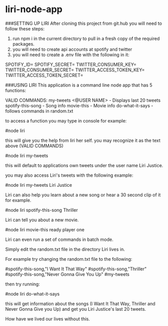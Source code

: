 # liri-node-app
###SETTING UP LIRI
After cloning this project from git.hub you will need to follow these steps:

1) run npm i in the current directory to pull in a fresh copy of the required packages.
2) you will need to create api accounts at spotify and twitter
3) you will need to create a .env file with the following in it:

SPOTIFY_ID=<yourvalueshere>
SPOTIFY_SECRET=<yourvalueshere>	
TWITTER_CONSUMER_KEY=<yourvalueshere>
TWITTER_CONSUMER_SECRET=<yourvalueshere>
TWITTER_ACCESS_TOKEN_KEY=<yourvalueshere>
TWITTER_ACCESS_TOKEN_SECRET=<yourvalueshere>

###USING LIRI
This application is a command line node app that has 5 functions:

VALID COMMANDS:
  my-tweets <@USER NAME>         - Displays last 20 tweets
  spotify-this-song <SONG NAME>   - Song info
  movie-this <MOVIE NAME>         - Movie info
  do-what-it-says <NO ARGUMENT>   - follows commands in random.txt

to access a function you may type in console for example:

#node liri

this will give you the help from liri her self. 
you may recognize it as the text above (VALID COMMANDS)

#node liri my-tweets

this will default to applications own tweets under the user name Liri Justice.

you may also access Liri's tweets with the following example:  

#node liri my-tweets Liri Justice

Liri can also help you learn about a new song or hear a 30 second clip of it for example.

#node liri spotify-this-song Thriller

Liri can tell you about a new movie.

#node liri movie-this ready player one

Liri can even run a set of commands in batch mode.

Simply edit the random.txt file in the directory Liri lives in.

For example try changing the random.txt file to the following:

#spotify-this-song,"I Want It That Way"
#spotify-this-song,"Thriller"
#spotify-this-song,"Never Gonna Give You Up"
#my-tweets

then try running:

#node liri do-what-it-says

this will get information about the songs (I Want It That Way, Thriller and Never Gonna Give you Up) and get you Liri Justice's last 20 tweets.

How have we lived our lives without this.